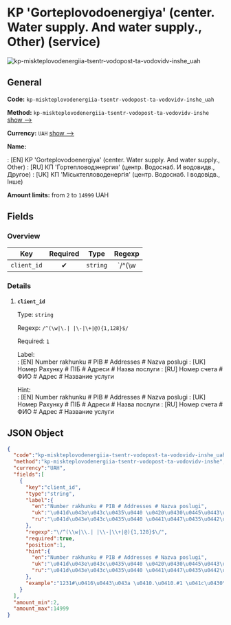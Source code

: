 
# KP 'Gorteplovodoenergiya' (center. Water supply. And water supply., Other) (service) 
![kp-miskteplovodenergiia-tsentr-vodopost-ta-vodovidv-inshe_uah](https://static.openfintech.io/payout_methods/kp-miskteplovodenergiia-tsentr-vodopost-ta-vodovidv-inshe_uah/logo.svg?w=400&c=v0.59.26#w24)  

## General 
 
**Code:** `kp-miskteplovodenergiia-tsentr-vodopost-ta-vodovidv-inshe_uah` 
 
**Method:** `kp-miskteplovodenergiia-tsentr-vodopost-ta-vodovidv-inshe` [show -->](/payout-methods/kp-miskteplovodenergiia-tsentr-vodopost-ta-vodovidv-inshe/) 
 
**Currency:** `UAH` [show -->](/currencies/UAH/) 
 
**Name:** 
 
:	[EN] KP 'Gorteplovodoenergiya' (center. Water supply. And water supply., Other) 
:	[RU] КП 'Гортепловодэнергия' (центр. Водоснаб. И водовидв., Другое) 
:	[UK] КП 'Міськтепловоденергія' (центр. Водоснаб. І водовідв., Інше) 
 
**Amount limits:** from `2` to `14999` UAH 

## Fields 

### Overview 

|Key|Required|Type|Regexp| 
|:---:|:---:|:---:|:---:| 
|`client_id`|✔|`string`|`/^(\w|\.| |\-|\+|@){1,128}$/`| 
 

### Details 
 
1. **`client_id`** 
 
	Type: `string` 
 
	Regexp: `/^(\w|\.| |\-|\+|@){1,128}$/` 
 
	Required: `1` 
 
	Label:  
	: [EN] Number rakhunku # PIB # Addresses # Nazva poslugi 
	: [UK] Номер Рахунку # ПIБ # Адреси # Назва послуги 
	: [RU] Номер счета # ФИО # Адрес # Название услуги 
 
	Hint:  
	: [EN] Number rakhunku # PIB # Addresses # Nazva poslugi 
	: [UK] Номер Рахунку # ПIБ # Адреси # Назва послуги 
	: [RU] Номер счета # ФИО # Адрес # Название услуги 
 

## JSON Object 

```json
{
  "code":"kp-miskteplovodenergiia-tsentr-vodopost-ta-vodovidv-inshe_uah",
  "method":"kp-miskteplovodenergiia-tsentr-vodopost-ta-vodovidv-inshe",
  "currency":"UAH",
  "fields":[
    {
      "key":"client_id",
      "type":"string",
      "label":{
        "en":"Number rakhunku # PIB # Addresses # Nazva poslugi",
        "uk":"\u041d\u043e\u043c\u0435\u0440 \u0420\u0430\u0445\u0443\u043d\u043a\u0443 # \u041fI\u0411 # \u0410\u0434\u0440\u0435\u0441\u0438 # \u041d\u0430\u0437\u0432\u0430 \u043f\u043e\u0441\u043b\u0443\u0433\u0438",
        "ru":"\u041d\u043e\u043c\u0435\u0440 \u0441\u0447\u0435\u0442\u0430 # \u0424\u0418\u041e # \u0410\u0434\u0440\u0435\u0441 # \u041d\u0430\u0437\u0432\u0430\u043d\u0438\u0435 \u0443\u0441\u043b\u0443\u0433\u0438"
      },
      "regexp":"\/^(\\w|\\.| |\\-|\\+|@){1,128}$\/",
      "required":true,
      "position":1,
      "hint":{
        "en":"Number rakhunku # PIB # Addresses # Nazva poslugi",
        "uk":"\u041d\u043e\u043c\u0435\u0440 \u0420\u0430\u0445\u0443\u043d\u043a\u0443 # \u041fI\u0411 # \u0410\u0434\u0440\u0435\u0441\u0438 # \u041d\u0430\u0437\u0432\u0430 \u043f\u043e\u0441\u043b\u0443\u0433\u0438",
        "ru":"\u041d\u043e\u043c\u0435\u0440 \u0441\u0447\u0435\u0442\u0430 # \u0424\u0418\u041e # \u0410\u0434\u0440\u0435\u0441 # \u041d\u0430\u0437\u0432\u0430\u043d\u0438\u0435 \u0443\u0441\u043b\u0443\u0433\u0438"
      },
      "example":"1231#\u0416\u0443\u043a \u0410.\u0410.#1 \u041c\u0430\u044f 8 \u043a\u0432. 5#\u0426\u0435\u043d\u0442\u0440. \u0432\u043e\u0434\u043e\u043f\u043e\u0441\u0442."
    }
  ],
  "amount_min":2,
  "amount_max":14999
}
```  
